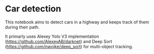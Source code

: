 # Car detection

This notebook aims to detect cars in a highway and keeps track of them during their path.

It primarly uses Alexey Yolo V3 implementation (https://github.com/AlexeyAB/darknet) and Deep Sort (https://github.com/nwojke/deep_sort) for multi-object tracking.  

